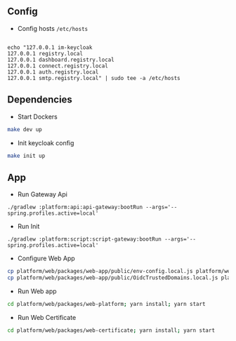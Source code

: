 

## Config
* Config hosts `/etc/hosts`
```

echo "127.0.0.1 im-keycloak
127.0.0.1 registry.local
127.0.0.1 dashboard.registry.local
127.0.0.1 connect.registry.local
127.0.0.1 auth.registry.local
127.0.0.1 smtp.registry.local" | sudo tee -a /etc/hosts
```

## Dependencies

* Start Dockers

```bash
make dev up

```

* Init keycloak config
```bash
make init up
```

## App

* Run Gateway Api

```
./gradlew :platform:api:api-gateway:bootRun --args='--spring.profiles.active=local'
```

* Run Init

```
./gradlew :platform:script:script-gateway:bootRun --args='--spring.profiles.active=local'
```

* Configure Web App
```bash
cp platform/web/packages/web-app/public/env-config.local.js platform/web/packages/web-app/public/env-config.js
cp platform/web/packages/web-app/public/OidcTrustedDomains.local.js platform/web/packages/web-app/public/OidcTrustedDomains.js 
```

* Run Web app

```bash
cd platform/web/packages/web-platform; yarn install; yarn start
```

* Run Web Certificate

```bash
cd platform/web/packages/web-certificate; yarn install; yarn start
```
